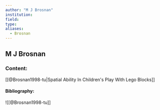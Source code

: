 ```yaml
---
author: "M J Brosnan"
institution:
field:
type:
aliases:
  - Brosnan
---
```


## M J Brosnan

### Content:
[[@Brosnan1998-tu|Spatial Ability In Children's Play With Lego Blocks]]

#### Bibliography:

![[@Brosnan1998-tu]]